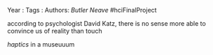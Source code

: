 Year   :
Tags   :
Authors: *Butler* *Neave*
\#hciFinalProject

according to psychologist David Katz, there is no sense more able to convince us of reality than touch

*haptics* in a museuuum
